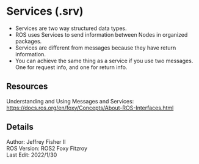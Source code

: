 # Services (.srv)

- Services are two way structured data types.
- ROS uses Services to send information between Nodes in organized packages.
- Services are different from messages because they have return information.
- You can achieve the same thing as a service if you use two messages. One for request info, and one for return info.

## Resources
Understanding and Using Messages and Services: https://docs.ros.org/en/foxy/Concepts/About-ROS-Interfaces.html

## Details
Author: Jeffrey Fisher II  
ROS Version: ROS2 Foxy Fitzroy  
Last Edit: 2022/1/30  

